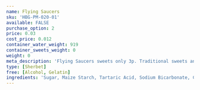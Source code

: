```yaml
---
name: Flying Saucers
sku: 'HBG-PM-020-01'
available: FALSE
purchase_option: 2
price: 0.03
cost_price: 0.012
container_water_weight: 919
container_sweets_weight: 0
weight: 0
meta_description: 'Flying Saucers sweets only 3p. Traditional sweets and more at Humbugs Confectionery Store. Specialists in satisfying your sweet tooth!'
type: [Sherbet]
free: [Alcohol, Gelatin]
ingredients: 'Sugar, Maize Starch, Tartaric Acid, Sodium Bicarbonate, Colour (E104, E110, E124, E132)'
---
```

